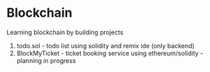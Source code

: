 # Blockchain
Learning blockchain by building projects

1) todo.sol - todo list using solidity and remix ide (only backend)
2) BlockMyTicket - ticket booking service using ethereum/solidity - planning in progress
